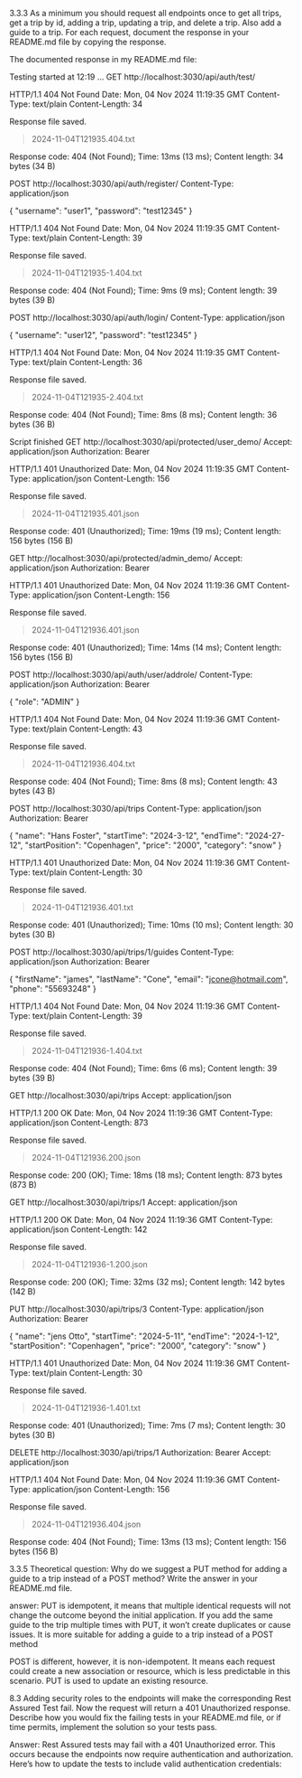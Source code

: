 
3.3.3 As a minimum you should request all endpoints once to get all trips,
get a trip by id, adding a trip, updating a trip, and delete a trip. Also add a guide to a trip.
For each request, document the response in your README.md file by copying the response.


The documented response in my README.md file:


Testing started at 12:19 ...
GET http://localhost:3030/api/auth/test/

HTTP/1.1 404 Not Found
Date: Mon, 04 Nov 2024 11:19:35 GMT
Content-Type: text/plain
Content-Length: 34


Response file saved.
> 2024-11-04T121935.404.txt

Response code: 404 (Not Found); Time: 13ms (13 ms); Content length: 34 bytes (34 B)


POST http://localhost:3030/api/auth/register/
Content-Type: application/json

{
"username": "user1",
"password": "test12345"
}

HTTP/1.1 404 Not Found
Date: Mon, 04 Nov 2024 11:19:35 GMT
Content-Type: text/plain
Content-Length: 39


Response file saved.
> 2024-11-04T121935-1.404.txt

Response code: 404 (Not Found); Time: 9ms (9 ms); Content length: 39 bytes (39 B)


POST http://localhost:3030/api/auth/login/
Content-Type: application/json

{
"username": "user12",
"password": "test12345"
}

HTTP/1.1 404 Not Found
Date: Mon, 04 Nov 2024 11:19:35 GMT
Content-Type: text/plain
Content-Length: 36


Response file saved.
> 2024-11-04T121935-2.404.txt

Response code: 404 (Not Found); Time: 8ms (8 ms); Content length: 36 bytes (36 B)


Script finished
GET http://localhost:3030/api/protected/user_demo/
Accept: application/json
Authorization: Bearer

HTTP/1.1 401 Unauthorized
Date: Mon, 04 Nov 2024 11:19:35 GMT
Content-Type: application/json
Content-Length: 156


Response file saved.
> 2024-11-04T121935.401.json

Response code: 401 (Unauthorized); Time: 19ms (19 ms); Content length: 156 bytes (156 B)


GET http://localhost:3030/api/protected/admin_demo/
Accept: application/json
Authorization: Bearer

HTTP/1.1 401 Unauthorized
Date: Mon, 04 Nov 2024 11:19:36 GMT
Content-Type: application/json
Content-Length: 156


Response file saved.
> 2024-11-04T121936.401.json

Response code: 401 (Unauthorized); Time: 14ms (14 ms); Content length: 156 bytes (156 B)


POST http://localhost:3030/api/auth/user/addrole/
Content-Type: application/json
Authorization: Bearer

{
"role": "ADMIN"
}

HTTP/1.1 404 Not Found
Date: Mon, 04 Nov 2024 11:19:36 GMT
Content-Type: text/plain
Content-Length: 43


Response file saved.
> 2024-11-04T121936.404.txt

Response code: 404 (Not Found); Time: 8ms (8 ms); Content length: 43 bytes (43 B)


POST http://localhost:3030/api/trips
Content-Type: application/json
Authorization: Bearer

{
"name": "Hans Foster",
"startTime": "2024-3-12",
"endTime": "2024-27-12",
"startPosition": "Copenhagen",
"price": "2000",
"category": "snow"
}

HTTP/1.1 401 Unauthorized
Date: Mon, 04 Nov 2024 11:19:36 GMT
Content-Type: text/plain
Content-Length: 30


Response file saved.
> 2024-11-04T121936.401.txt

Response code: 401 (Unauthorized); Time: 10ms (10 ms); Content length: 30 bytes (30 B)


POST http://localhost:3030/api/trips/1/guides
Content-Type: application/json
Authorization: Bearer

{
"firstName": "james",
"lastName": "Cone",
"email": "jcone@hotmail.com",
"phone": "55693248"
}

HTTP/1.1 404 Not Found
Date: Mon, 04 Nov 2024 11:19:36 GMT
Content-Type: text/plain
Content-Length: 39


Response file saved.
> 2024-11-04T121936-1.404.txt

Response code: 404 (Not Found); Time: 6ms (6 ms); Content length: 39 bytes (39 B)


GET http://localhost:3030/api/trips
Accept: application/json

HTTP/1.1 200 OK
Date: Mon, 04 Nov 2024 11:19:36 GMT
Content-Type: application/json
Content-Length: 873


Response file saved.
> 2024-11-04T121936.200.json

Response code: 200 (OK); Time: 18ms (18 ms); Content length: 873 bytes (873 B)


GET http://localhost:3030/api/trips/1
Accept: application/json

HTTP/1.1 200 OK
Date: Mon, 04 Nov 2024 11:19:36 GMT
Content-Type: application/json
Content-Length: 142


Response file saved.
> 2024-11-04T121936-1.200.json

Response code: 200 (OK); Time: 32ms (32 ms); Content length: 142 bytes (142 B)


PUT http://localhost:3030/api/trips/3
Content-Type: application/json
Authorization: Bearer

{
"name": "jens Otto",
"startTime": "2024-5-11",
"endTime": "2024-1-12",
"startPosition": "Copenhagen",
"price": "2000",
"category": "snow"
}

HTTP/1.1 401 Unauthorized
Date: Mon, 04 Nov 2024 11:19:36 GMT
Content-Type: text/plain
Content-Length: 30


Response file saved.
> 2024-11-04T121936-1.401.txt

Response code: 401 (Unauthorized); Time: 7ms (7 ms); Content length: 30 bytes (30 B)


DELETE http://localhost:3030/api/trips/1
Authorization: Bearer
Accept: application/json

HTTP/1.1 404 Not Found
Date: Mon, 04 Nov 2024 11:19:36 GMT
Content-Type: application/json
Content-Length: 156


Response file saved.
> 2024-11-04T121936.404.json

Response code: 404 (Not Found); Time: 13ms (13 ms); Content length: 156 bytes (156 B)



3.3.5 Theoretical question: Why do we suggest a 
PUT method for adding a guide to a trip instead of a POST method? 
Write the answer in your README.md file.

answer: PUT is idempotent, it means that multiple identical requests will 
not change the outcome beyond the initial application. 
If you add the same guide to the trip multiple times with PUT, 
it won’t create duplicates or cause issues. It is more suitable for adding a guide
to a trip instead of a POST method  

POST is different, however, it is non-idempotent. 
It means each request could create a new association or resource,
which is less predictable in this scenario.
PUT is used to update an existing resource. 


8.3 Adding security roles to the endpoints will make the corresponding Rest Assured Test fail.
Now the request will return a 401 Unauthorized response. 
Describe how you would fix the failing tests in your README.md file, 
or if time permits, implement the solution so your tests pass.

Answer: 
Rest Assured tests may fail with a 401 Unauthorized error. 
This occurs because the endpoints now require authentication and authorization.
Here’s how to update the tests to include valid authentication credentials: